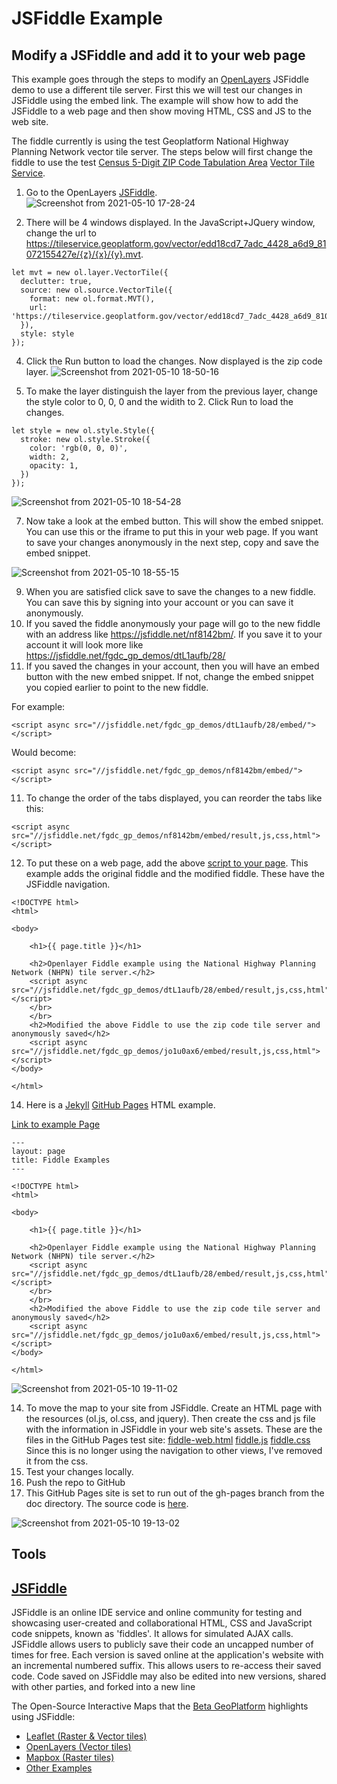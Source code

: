# JSFiddle Example

## Modify a JSFiddle and add it to your web page
This example goes through the steps to modify an [OpenLayers](https://openlayers.org/) JSFiddle demo to use a different tile server. First this we will test our changes in JSFiddle using the embed link. The example will show how to add the JSFiddle to a web page and then show moving HTML, CSS and JS to the web site. 

The fiddle currently is using the test Geoplatform National Highway Planning Network vector tile server. The steps below will first change the fiddle to use the test [Census 5-Digit ZIP Code Tabulation Area](https://beta.geoplatform.gov/metadata/895888d3-4f32-5143-88e2-e7b3612891f0) [Vector Tile Service](https://tileservice.geoplatform.gov/vector/edd18cd7_7adc_4428_a6d9_81072155427e/%7Bz%7D/%7Bx%7D/%7By%7D.mvt).

1. Go to the OpenLayers [JSFiddle](https://jsfiddle.net/fgdc_gp_demos/dtL1aufb/28/).
![Screenshot from 2021-05-10 17-28-24](https://user-images.githubusercontent.com/64213093/117741688-3ff83380-b1c0-11eb-9422-37b3221a8f06.png)

3. There will be 4 windows displayed. In the JavaScript+JQuery window, change the url to https://tileservice.geoplatform.gov/vector/edd18cd7_7adc_4428_a6d9_81072155427e/{z}/{x}/{y}.mvt.
```
let mvt = new ol.layer.VectorTile({
  declutter: true,
  source: new ol.source.VectorTile({
    format: new ol.format.MVT(),
    url: 'https://tileservice.geoplatform.gov/vector/edd18cd7_7adc_4428_a6d9_81072155427e/{z}/{x}/{y}.mvt',
  }),
  style: style
});
```
4. Click the Run button to load the changes. Now displayed is the zip code layer.
![Screenshot from 2021-05-10 18-50-16](https://user-images.githubusercontent.com/64213093/117741889-b5640400-b1c0-11eb-8b38-475dc792fa2d.png)

6. To make the layer distinguish the layer from the previous layer, change the style color to 0, 0, 0 and the widith to 2. Click Run to load the changes.
```
let style = new ol.style.Style({
  stroke: new ol.style.Stroke({
    color: 'rgb(0, 0, 0)',
    width: 2,
    opacity: 1,
  })
});
```
![Screenshot from 2021-05-10 18-54-28](https://user-images.githubusercontent.com/64213093/117742106-34593c80-b1c1-11eb-935e-ca1754562095.png)

7. Now take a look at the embed button. This will show the embed snippet. You can use this or the iframe to put this in your web page. If you want to save your changes anonymously in the next step, copy and save the embed snippet.

![Screenshot from 2021-05-10 18-55-15](https://user-images.githubusercontent.com/64213093/117742796-b9912100-b1c2-11eb-955b-fe4a2174a2ce.png)


9. When you are satisfied click save to save the changes to a new fiddle. You can save this by signing into your account or you can save it anonymously.
10. If you saved the fiddle anonymously your page will go to the new fiddle with an address like https://jsfiddle.net/nf8142bm/. If you save it to your account it will look more like https://jsfiddle.net/fgdc_gp_demos/dtL1aufb/28/
11. If you saved the changes in your account, then you will have an embed button with the new embed snippet. If not, change the embed snippet you copied earlier to point to the new fiddle. 

For example:
```
<script async src="//jsfiddle.net/fgdc_gp_demos/dtL1aufb/28/embed/"></script>
```
Would become:
```
<script async src="//jsfiddle.net/fgdc_gp_demos/nf8142bm/embed/"></script>
```
11. To change the order of the tabs displayed, you can reorder the tabs like this:
```
<script async src="//jsfiddle.net/fgdc_gp_demos/nf8142bm/embed/result,js,css,html"></script>
```
12. To put these on a web page, add the above [script to your page](https://github.com/chris-macdermaid/chris-macdermaid.github.io/blob/gh-pages/docs/fiddle.html). This example adds the original fiddle and the modified fiddle. These have the JSFiddle navigation.
```
<!DOCTYPE html>
<html>

<body>

    <h1>{{ page.title }}</h1>

    <h2>Openlayer Fiddle example using the National Highway Planning Network (NHPN) tile server.</h2>
    <script async src="//jsfiddle.net/fgdc_gp_demos/dtL1aufb/28/embed/result,js,css,html"></script>
    </br>
    </br>
    <h2>Modified the above Fiddle to use the zip code tile server and anonymously saved</h2>
    <script async src="//jsfiddle.net/fgdc_gp_demos/jo1u0ax6/embed/result,js,css,html"></script>
</body>

</html>
```


14. Here is a [Jekyll](https://docs.github.com/en/pages/setting-up-a-github-pages-site-with-jekyll) [GitHub Pages](https://pages.github.com/) HTML example.


[Link to example Page](https://github.com/chris-macdermaid/chris-macdermaid.github.io/blob/gh-pages/docs/fiddle.html)
```
---
layout: page
title: Fiddle Examples
---

<!DOCTYPE html>
<html>

<body>

    <h1>{{ page.title }}</h1>

    <h2>Openlayer Fiddle example using the National Highway Planning Network (NHPN) tile server.</h2>
    <script async src="//jsfiddle.net/fgdc_gp_demos/dtL1aufb/28/embed/result,js,css,html"></script>
    </br>
    </br>
    <h2>Modified the above Fiddle to use the zip code tile server and anonymously saved</h2>
    <script async src="//jsfiddle.net/fgdc_gp_demos/jo1u0ax6/embed/result,js,css,html"></script>
</body>

</html>
```

![Screenshot from 2021-05-10 19-11-02](https://user-images.githubusercontent.com/64213093/117743209-94e97900-b1c3-11eb-858f-d5d9deb9ceef.png)

14. To move the map to your site from JSFiddle. Create an HTML page with the resources (ol.js, ol.css, and jquery). Then create the css and js file with the information in JSFiddle in your web site's assets.
These are the files in the GitHub Pages test site:
[fiddle-web.html](https://github.com/chris-macdermaid/chris-macdermaid.github.io/blob/gh-pages/docs/fiddle-web.html)
[fiddle.js](https://github.com/chris-macdermaid/chris-macdermaid.github.io/blob/gh-pages/docs/assets/js/fiddle.js)
[fiddle.css](https://github.com/chris-macdermaid/chris-macdermaid.github.io/blob/gh-pages/docs/assets/css/fiddle.css) Since this is no longer using the navigation to other views, I've removed it from the css.
15. Test your changes locally.
16. Push the repo to GitHub
17. This GitHub Pages site is set to run out of the gh-pages branch from the doc directory. The source code is [here](https://github.com/chris-macdermaid/chris-macdermaid.github.io/tree/gh-pages/docs).

![Screenshot from 2021-05-10 19-13-02](https://user-images.githubusercontent.com/64213093/117743306-c82c0800-b1c3-11eb-9301-848f939aad2b.png)


## Tools

## [JSFiddle](https://jsfiddle.net/)
JSFiddle is an online IDE service and online community for testing and showcasing user-created and collaborational HTML, CSS and JavaScript code snippets, known as 'fiddles'. It allows for simulated AJAX calls.
JSFiddle allows users to publicly save their code an uncapped number of times for free. Each version is saved online at the application's website with an incremental numbered suffix. This allows users to re-access their saved code. Code saved on JSFiddle may also be edited into new versions, shared with other parties, and forked into a new line

The Open-Source Interactive Maps that the [Beta GeoPlatform](https://beta.geoplatform.gov/apps-demos) highlights using JSFiddle:
* [Leaflet (Raster & Vector tiles)](https://jsfiddle.net/user/fgdc_gp_demos/fiddles/)
* [OpenLayers (Vector tiles)](https://jsfiddle.net/user/fgdc_gp_demos/fiddles/)
* [Mapbox (Raster tiles)](https://jsfiddle.net/user/fgdc_gp_demos/fiddles/)
* [Other Examples](https://jsfiddle.net/user/fgdc_gp_demos/fiddles/)



